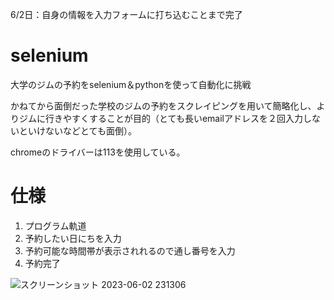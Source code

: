 6/2日：自身の情報を入力フォームに打ち込むことまで完了
# selenium
大学のジムの予約をselenium＆pythonを使って自動化に挑戦

かねてから面倒だった学校のジムの予約をスクレイピングを用いて簡略化し、よりジムに行きやすくすることが目的（とても長いemailアドレスを２回入力しないといけないなどとても面倒）。

chromeのドライバーは113を使用している。
# 仕様
1. プログラム軌道
2. 予約したい日にちを入力
3. 予約可能な時間帯が表示されれるので通し番号を入力
4. 予約完了


![スクリーンショット 2023-06-02 231306](https://github.com/rRmaru/selenium/assets/104064753/21bfaa38-1083-41c0-aca7-83d493d947f1)
